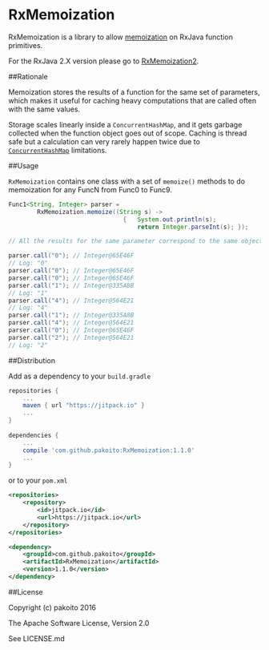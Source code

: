 # RxMemoization

RxMemoization is a library to allow [memoization](https://en.wikipedia.org/wiki/Memoization) on RxJava function primitives.

For the RxJava 2.X version please go to [RxMemoization2](https://github.com/pakoito/RxMemoization2).

##Rationale

Memoization stores the results of a function for the same set of parameters, which makes it useful for caching heavy computations that are called often with the same values.

Storage scales linearly inside a `ConcurrentHashMap`, and it gets garbage collected when the function object goes out of scope. Caching is thread safe but a calculation can very rarely happen twice due to [`ConcurrentHashMap`](https://docs.oracle.com/javase/7/docs/api/java/util/concurrent/ConcurrentHashMap.html) limitations. 

##Usage

`RxMemoization` contains one class with a set of `memoize()` methods to do memoization for any FuncN from Func0 to Func9.

```java
Func1<String, Integer> parser = 
        RxMemoization.memoize((String s) ->
                                {   System.out.println(s);
                                    return Integer.parseInt(s); });

// All the results for the same parameter correspond to the same object

parser.call("0"); // Integer@65E46F
// Log: "0"
parser.call("0"); // Integer@65E46F
parser.call("0"); // Integer@65E46F
parser.call("1"); // Integer@335A8B
// Log: "1"
parser.call("4"); // Integer@564E21
// Log: "4"
parser.call("1"); // Integer@335A8B
parser.call("4"); // Integer@564E21
parser.call("0"); // Integer@65E46F
parser.call("2"); // Integer@564E21
// Log: "2"
```

##Distribution

Add as a dependency to your `build.gradle`
```groovy
repositories {
    ...
    maven { url "https://jitpack.io" }
    ...
}
    
dependencies {
    ...
    compile 'com.github.pakoito:RxMemoization:1.1.0'
    ...
}
```
or to your `pom.xml`

```xml
<repositories>
    <repository>
        <id>jitpack.io</id>
        <url>https://jitpack.io</url>
    </repository>
</repositories>

<dependency>
    <groupId>com.github.pakoito</groupId>
    <artifactId>RxMemoization</artifactId>
    <version>1.1.0</version>
</dependency>
```

##License

Copyright (c) pakoito 2016

The Apache Software License, Version 2.0

See LICENSE.md

